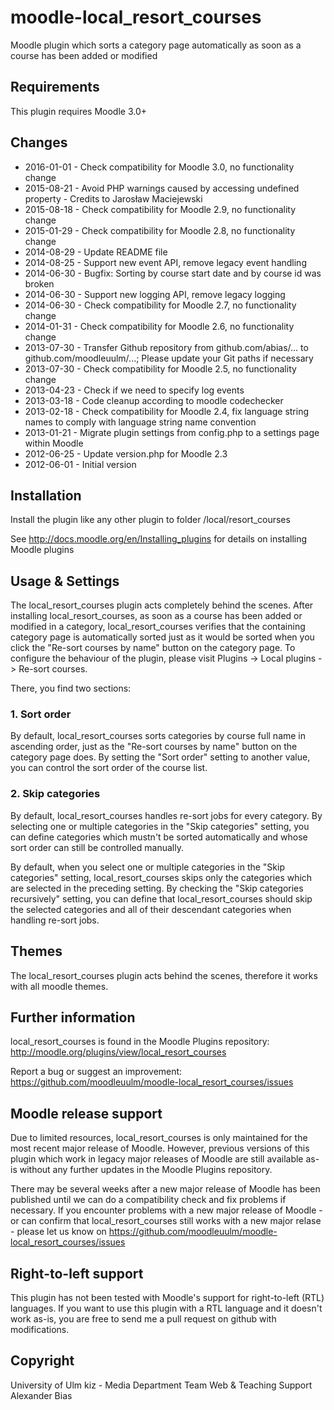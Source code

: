 moodle-local_resort_courses
===========================

Moodle plugin which sorts a category page automatically as soon as a course has been added or modified


Requirements
------------

This plugin requires Moodle 3.0+


Changes
-------

* 2016-01-01 - Check compatibility for Moodle 3.0, no functionality change
* 2015-08-21 - Avoid PHP warnings caused by accessing undefined property - Credits to Jarosław Maciejewski
* 2015-08-18 - Check compatibility for Moodle 2.9, no functionality change
* 2015-01-29 - Check compatibility for Moodle 2.8, no functionality change
* 2014-08-29 - Update README file
* 2014-08-25 - Support new event API, remove legacy event handling
* 2014-06-30 - Bugfix: Sorting by course start date and by course id was broken
* 2014-06-30 - Support new logging API, remove legacy logging
* 2014-06-30 - Check compatibility for Moodle 2.7, no functionality change
* 2014-01-31 - Check compatibility for Moodle 2.6, no functionality change
* 2013-07-30 - Transfer Github repository from github.com/abias/... to github.com/moodleuulm/...; Please update your Git paths if necessary
* 2013-07-30 - Check compatibility for Moodle 2.5, no functionality change
* 2013-04-23 - Check if we need to specify log events
* 2013-03-18 - Code cleanup according to moodle codechecker
* 2013-02-18 - Check compatibility for Moodle 2.4, fix language string names to comply with language string name convention
* 2013-01-21 - Migrate plugin settings from config.php to a settings page within Moodle
* 2012-06-25 - Update version.php for Moodle 2.3
* 2012-06-01 - Initial version


Installation
------------

Install the plugin like any other plugin to folder
/local/resort_courses

See http://docs.moodle.org/en/Installing_plugins for details on installing Moodle plugins


Usage & Settings
----------------

The local_resort_courses plugin acts completely behind the scenes. After installing local_resort_courses, as soon as a course has been added or modified in a category, local_resort_courses verifies that the containing category page is automatically sorted just as it would be sorted when you click the "Re-sort courses by name" button on the category page.
To configure the behaviour of the plugin, please visit Plugins -> Local plugins -> Re-sort courses.

There, you find two sections:

### 1. Sort order

By default, local_resort_courses sorts categories by course full name in ascending order, just as the "Re-sort courses by name" button on the category page does. By setting the "Sort order" setting to another value, you can control the sort order of the course list.

### 2. Skip categories

By default, local_resort_courses handles re-sort jobs for every category. By selecting one or multiple categories in the "Skip categories" setting, you can define categories which mustn't be sorted automatically and whose sort order can still be controlled manually.

By default, when you select one or multiple categories in the "Skip categories" setting, local_resort_courses skips only the categories which are selected in the preceding setting. By checking the "Skip categories recursively" setting, you can define that local_resort_courses should skip the selected categories and all of their descendant categories when handling re-sort jobs.


Themes
------

The local_resort_courses plugin acts behind the scenes, therefore it works with all moodle themes.


Further information
-------------------

local_resort_courses is found in the Moodle Plugins repository: http://moodle.org/plugins/view/local_resort_courses

Report a bug or suggest an improvement: https://github.com/moodleuulm/moodle-local_resort_courses/issues


Moodle release support
----------------------

Due to limited resources, local_resort_courses is only maintained for the most recent major release of Moodle. However, previous versions of this plugin which work in legacy major releases of Moodle are still available as-is without any further updates in the Moodle Plugins repository.

There may be several weeks after a new major release of Moodle has been published until we can do a compatibility check and fix problems if necessary. If you encounter problems with a new major release of Moodle - or can confirm that local_resort_courses still works with a new major relase - please let us know on https://github.com/moodleuulm/moodle-local_resort_courses/issues


Right-to-left support
---------------------

This plugin has not been tested with Moodle's support for right-to-left (RTL) languages.
If you want to use this plugin with a RTL language and it doesn't work as-is, you are free to send me a pull request on
github with modifications.


Copyright
---------

University of Ulm
kiz - Media Department
Team Web & Teaching Support
Alexander Bias
